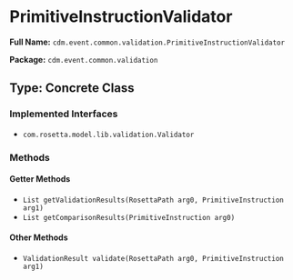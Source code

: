 # PrimitiveInstructionValidator

**Full Name:** `cdm.event.common.validation.PrimitiveInstructionValidator`

**Package:** `cdm.event.common.validation`

## Type: Concrete Class

### Implemented Interfaces

- `com.rosetta.model.lib.validation.Validator`

### Methods

#### Getter Methods

- `List getValidationResults(RosettaPath arg0, PrimitiveInstruction arg1)`
- `List getComparisonResults(PrimitiveInstruction arg0)`

#### Other Methods

- `ValidationResult validate(RosettaPath arg0, PrimitiveInstruction arg1)`

